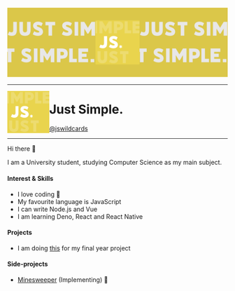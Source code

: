![img](./public/jswildcards-banner.png)

---

<img width="96" align="left" src="./public/jswildcards.png">

# Just Simple.

[@jswildcards](https://github.com/jswildcards)

---

Hi there :wave:

I am a University student, studying Computer Science as my main subject. 

#### Interest & Skills
- I love coding :smiling_face_with_three_hearts:
- My favourite language is JavaScript
- I can write Node.js and Vue
- I am learning Deno, React and React Native

#### Projects
- I am doing [this](https://github.com/users/jswildcards/projects/1) for my final year project

#### Side-projects
- [Minesweeper](https://jswildcards.github.io/game/minesweeper/demo) (Implementing) :hammer:

